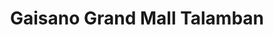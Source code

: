---
title: "Gaisano Grand Mall Talamban"
url: /cebu-city/gaisano-grand-mall-talamban/
shop: mall
---